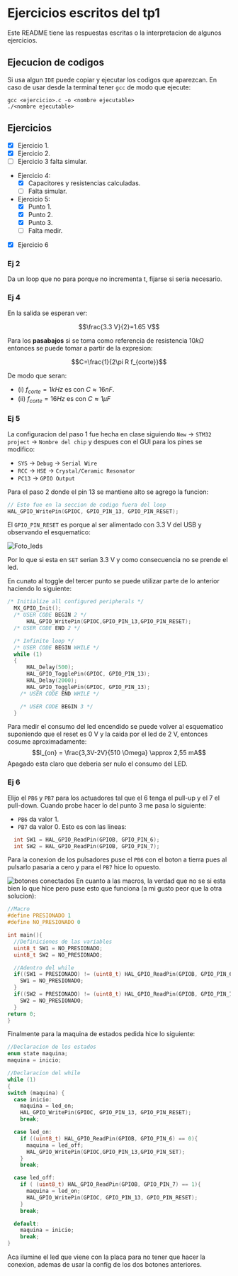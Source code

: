 # Ejercicios escritos del tp1

Este README tiene las respuestas escritas o la interpretacion de algunos ejercicios.

## Ejecucion de codigos

Si usa algun `IDE` puede copiar y ejecutar los codigos que aparezcan.
En caso de usar desde la terminal tener `gcc` de modo que ejecute:

```console
gcc <ejercicio>.c -o <nombre ejecutable>
./<nombre ejecutable>
```

## Ejercicios

- [x] Ejercicio 1.
- [x] Ejercicio 2.
- [ ] Ejercicio 3 falta simular.
- Ejercicio 4:
  - [x] Capacitores y resistencias calculadas.
  - [ ] Falta simular.
- Ejercicio 5:
  - [x] Punto 1.
  - [x] Punto 2.
  - [x] Punto 3.
  - [ ] Falta medir.
- [x] Ejercicio 6

### Ej 2

Da un loop que no para porque no incrementa t, fijarse si seria necesario.

### Ej 4

En la salida se esperan ver:

$$\frac{3.3 V}{2}=1.65 V$$

Para los **pasabajos** si se toma como referencia de resistencia $10k\Omega$ entonces se puede tomar a partir de la expresion:

$$C=\frac{1}{2\pi R f_{corte}}$$

De modo que seran:

- (i) $f_{corte}=1kHz$ es con $C \approx 16 nF$.
- (ii) $f_{corte}=16Hz$ es con $C \approx 1 \mu F$

### Ej 5

La configuracion del paso 1 fue hecha en clase siguiendo `New` -> `STM32 project` -> `Nombre del chip` y despues con el GUI para los pines se modifico:

- `SYS` -> `Debug` -> `Serial Wire`
- `RCC` -> `HSE` -> `Crystal/Ceramic Resonator`
- `PC13` -> `GPIO Output`

Para el paso 2 donde el pin 13 se mantiene alto se agrego la funcion:

```c
// Esto fue en la seccion de codigo fuera del loop
HAL_GPIO_WritePin(GPIOC, GPIO_PIN_13, GPIO_PIN_RESET);
```

El `GPIO_PIN_RESET` es porque al ser alimentado con 3.3 V del USB y observando el esquematico:

![Foto_leds](https://github.com/Jfelipeper/Estamos_embebidos/assets/146991359/ff367080-ea63-4ad7-b018-2964826f60d9)

Por lo que si esta en `SET` serian 3.3 V y como consecuencia no se prende el led.

En cunato al toggle del tercer punto se puede utilizar parte de lo anterior haciendo lo siguiente:

```c
/* Initialize all configured peripherals */
  MX_GPIO_Init();
  /* USER CODE BEGIN 2 */
      HAL_GPIO_WritePin(GPIOC,GPIO_PIN_13,GPIO_PIN_RESET);
  /* USER CODE END 2 */

  /* Infinite loop */
  /* USER CODE BEGIN WHILE */
  while (1)
  {
	  HAL_Delay(500);
	  HAL_GPIO_TogglePin(GPIOC, GPIO_PIN_13);
	  HAL_Delay(2000);
	  HAL_GPIO_TogglePin(GPIOC, GPIO_PIN_13);
    /* USER CODE END WHILE */

    /* USER CODE BEGIN 3 */
  }
```

Para medir el consumo del led encendido se puede volver al esquematico suponiendo que el reset es 0 V y la caida por el led de 2 V, entonces cosume aproximadamente:
$$I_{on} = \frac{3,3V-2V}{510 \Omega} \approx 2,55 mA$$
Apagado esta claro que deberia ser nulo el consumo del LED.

### Ej 6

Elijo el `PB6` y `PB7` para los actuadores tal que el 6 tenga el pull-up y el 7 el pull-down.
Cuando probe hacer lo del punto 3 me pasa lo siguiente:

- `PB6` da valor 1.
- `PB7` da valor 0.
  Esto es con las lineas:

```c
  int SW1 = HAL_GPIO_ReadPin(GPIOB, GPIO_PIN_6);
  int SW2 = HAL_GPIO_ReadPin(GPIOB, GPIO_PIN_7);
```

Para la conexion de los pulsadores puse el `PB6` con el boton a tierra pues al pulsarlo pasaria a cero y para el `PB7` hice lo opuesto.

![botones conectados](https://github.com/Jfelipeper/Estamos_embebidos/assets/146991359/151f1426-3435-4cb6-acbf-9a6710ccacdd)
En cuanto a las macros, la verdad que no se si esta bien lo que hice pero puse esto que funciona (a mi gusto peor que la otra solucion):

```c
//Macro
#define PRESIONADO 1
#define NO_PRESIONADO 0

int main(){
  //Definiciones de las variables
  uint8_t SW1 = NO_PRESIONADO;
  uint8_t SW2 = NO_PRESIONADO;

  //Adentro del while
  if((SW1 = PRESIONADO) != (uint8_t) HAL_GPIO_ReadPin(GPIOB, GPIO_PIN_6)) {
    SW1 = NO_PRESIONADO;
  }
  if((SW2 = PRESIONADO) != (uint8_t) HAL_GPIO_ReadPin(GPIOB, GPIO_PIN_7)){
    SW2 = NO_PRESIONADO;
  }
return 0;
}
```

Finalmente para la maquina de estados pedida hice lo siguiente:

```c
//Declaracion de los estados
enum state maquina;
maquina = inicio;

//Declaracion del while
while (1)
{
switch (maquina) {
  case inicio:
    maquina = led_on;
    HAL_GPIO_WritePin(GPIOC, GPIO_PIN_13, GPIO_PIN_RESET);
    break;

  case led_on:
    if ((uint8_t) HAL_GPIO_ReadPin(GPIOB, GPIO_PIN_6) == 0){
      maquina = led_off;
      HAL_GPIO_WritePin(GPIOC,GPIO_PIN_13,GPIO_PIN_SET);
    }
    break;

  case led_off:
    if ( (uint8_t) HAL_GPIO_ReadPin(GPIOB, GPIO_PIN_7) == 1){
      maquina = led_on;
      HAL_GPIO_WritePin(GPIOC, GPIO_PIN_13, GPIO_PIN_RESET);
    }
    break;

  default:
    maquina = inicio;
    break;
}
```

Aca ilumine el led que viene con la placa para no tener que hacer la conexion, ademas de usar la config de los dos botones anteriores.
